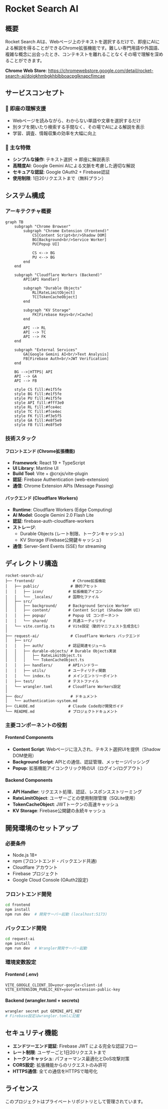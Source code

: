 # Rocket Search AI

## 概要

Rocket Search AIは、Webページ上のテキストを選択するだけで、即座にAIによる解説を得ることができるChrome拡張機能です。難しい専門用語や外国語、複雑な概念に出会ったとき、コンテキストを離れることなくその場で理解を深めることができます。

**Chrome Web Store**: https://chromewebstore.google.com/detail/rocket-search-ai/doigkhmbgkhblbboacpglknapcfimcae

## サービスコンセプト

### 🚀 即座の理解支援
- Webページを読みながら、わからない単語や文章を選択するだけ
- 別タブを開いたり検索する手間なく、その場でAIによる解説を表示
- 学習、調査、情報収集の効率を大幅に向上

### 🎯 主な特徴
- **シンプルな操作**: テキスト選択 → 即座に解説表示
- **高精度AI**: Google Gemini AIによる文脈を考慮した適切な解説
- **セキュアな認証**: Google OAuth2 + Firebase認証
- **使用制限**: 1日20リクエストまで（無料プラン）

## システム構成

### アーキテクチャ概要

```mermaid
graph TB
    subgraph "Chrome Browser"
        subgraph "Chrome Extension (Frontend)"
            CS[Content Script<br/>Shadow DOM]
            BG[Background<br/>Service Worker]
            PU[Popup UI]
            
            CS <--> BG
            PU <--> BG
        end
    end
    
    subgraph "Cloudflare Workers (Backend)"
        API[API Handler]
        
        subgraph "Durable Objects"
            RL[RateLimitObject]
            TC[TokenCacheObject]
        end
        
        subgraph "KV Storage"
            FK[Firebase Keys<br/>Cache]
        end
        
        API --> RL
        API --> TC
        API --> FK
    end
    
    subgraph "External Services"
        GA[Google Gemini AI<br/>Text Analysis]
        FB[Firebase Auth<br/>JWT Verification]
    end
    
    BG -->|HTTPS| API
    API --> GA
    API --> FB
    
    style CS fill:#e1f5fe
    style BG fill:#e1f5fe
    style PU fill:#e1f5fe
    style API fill:#fff3e0
    style RL fill:#fce4ec
    style TC fill:#fce4ec
    style FK fill:#f3e5f5
    style GA fill:#e8f5e9
    style FB fill:#e8f5e9
```

### 技術スタック

#### フロントエンド (Chrome拡張機能)
- **Framework**: React 19 + TypeScript
- **UI Library**: Mantine UI
- **Build Tool**: Vite + @crxjs/vite-plugin
- **認証**: Firebase Authentication (web-extension)
- **通信**: Chrome Extension APIs (Message Passing)

#### バックエンド (Cloudflare Workers)
- **Runtime**: Cloudflare Workers (Edge Computing)
- **AI Model**: Google Gemini 2.0 Flash Lite
- **認証**: firebase-auth-cloudflare-workers
- **ストレージ**: 
  - Durable Objects (レート制限、トークンキャッシュ)
  - KV Storage (Firebase公開鍵キャッシュ)
- **通信**: Server-Sent Events (SSE) for streaming

## ディレクトリ構造

```
rocket-search-ai/
├── frontend/                 # Chrome拡張機能
│   ├── public/              # 静的アセット
│   │   ├── icon/           # 拡張機能アイコン
│   │   └── _locales/       # 国際化ファイル
│   ├── src/
│   │   ├── background/     # Background Service Worker
│   │   ├── content/        # Content Script (Shadow DOM UI)
│   │   ├── popup/          # Popup UI コンポーネント
│   │   └── shared/         # 共通ユーティリティ
│   └── vite.config.ts      # Vite設定（動的マニフェスト生成含む）
│
├── request-ai/              # Cloudflare Workers バックエンド
│   ├── src/
│   │   ├── auth/           # 認証関連モジュール
│   │   ├── durable-objects/ # Durable Objects実装
│   │   │   ├── RateLimitObject.ts
│   │   │   └── TokenCacheObject.ts
│   │   ├── handlers/       # APIハンドラー
│   │   ├── utils/          # ユーティリティ関数
│   │   └── index.ts        # メインエントリーポイント
│   ├── test/               # テストファイル
│   └── wrangler.toml       # Cloudflare Workers設定
│
├── doc/                     # ドキュメント
│   └── authentication-system.md
├── CLAUDE.md               # Claude Code向け開発ガイド
└── README.md               # プロジェクトドキュメント
```

### 主要コンポーネントの役割

#### Frontend Components
- **Content Script**: Webページに注入され、テキスト選択UIを提供（Shadow DOM使用）
- **Background Script**: APIとの通信、認証管理、メッセージパッシング
- **Popup**: 拡張機能アイコンクリック時のUI（ログイン/ログアウト）

#### Backend Components
- **API Handler**: リクエスト処理、認証、レスポンスストリーミング
- **RateLimitObject**: ユーザーごとの使用制限管理（SQLite使用）
- **TokenCacheObject**: JWTトークンの高速キャッシュ
- **KV Storage**: Firebase公開鍵の永続キャッシュ

## 開発環境のセットアップ

### 必要条件
- Node.js 18+
- npm (フロントエンド・バックエンド共通)
- Cloudflare アカウント
- Firebase プロジェクト
- Google Cloud Console (OAuth2設定)

### フロントエンド開発
```bash
cd frontend
npm install
npm run dev  # 開発サーバー起動 (localhost:5173)
```

### バックエンド開発
```bash
cd request-ai
npm install
npm run dev  # Wrangler開発サーバー起動
```

### 環境変数設定

#### Frontend (.env)
```
VITE_GOOGLE_CLIENT_ID=your-google-client-id
VITE_EXTENSION_PUBLIC_KEY=your-extension-public-key
```

#### Backend (wrangler.toml + secrets)
```bash
wrangler secret put GEMINI_API_KEY
# Firebase設定はwrangler.tomlに記載
```

## セキュリティ機能

- **エンドツーエンド認証**: Firebase JWT による完全な認証フロー
- **レート制限**: ユーザーごと1日20リクエストまで
- **トークンキャッシュ**: パフォーマンス最適化とDoS攻撃対策
- **CORS設定**: 拡張機能からのリクエストのみ許可
- **HTTPS通信**: 全ての通信をHTTPSで暗号化

## ライセンス

このプロジェクトはプライベートリポジトリとして管理されています。
